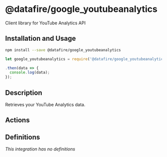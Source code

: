 # @datafire/google_youtubeanalytics

Client library for YouTube Analytics API

## Installation and Usage
```bash
npm install --save @datafire/google_youtubeanalytics
```
```js
let google_youtubeanalytics = require('@datafire/google_youtubeanalytics').create();

.then(data => {
  console.log(data);
});
```

## Description

Retrieves your YouTube Analytics data.

## Actions



## Definitions

*This integration has no definitions*
